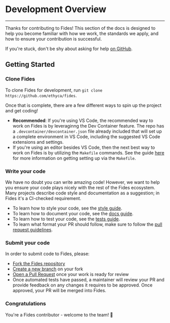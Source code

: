 # Development Overview

---

Thanks for contributing to Fides! This section of the docs is designed to help you become familiar with how we work, the standards we apply, and how to ensure your contribution is successful.

If you're stuck, don't be shy about asking for help [on GitHub](https://github.com/ethyca/fides/issues).

## Getting Started

### Clone Fides

To clone Fides for development, run `git clone https://github.com/ethyca/fides`.

Once that is complete, there are a few different ways to spin up the project and get coding!

* __Recommended__: If you're using VS Code, the recommended way to work on Fides is by leveraginng the Dev Container feature. The repo has a `.devcontainer/devcontainer.json` file already included that will set up a complete environment in VS Code, including the suggested VS Code extensions and settings.
* If you're using an editor besides VS Code, then the next best way to work on Fides is by utilizing the `Makefile` commands. See the guide [here](https://github.com/ethyca/fides/blob/main/docs/fides/docs/getting_started/docker.md) for more information on getting setting up via the `Makefile`.

### Write your code

We have no doubt you can write amazing code! However, we want to help you ensure your code plays nicely with the rest of the Fides ecosystem. Many projects describe code style and documentation as a suggestion; in Fides it's a CI-checked requirement.

* To learn how to style your code, see the [style guide](code_style.md).
* To learn how to document your code, see the [docs guide](documentation.md).
* To learn how to test your code, see the [tests guide](testing.md).
* To learn what format your PR should follow, make sure to follow the [pull request guidelines](pull_requests.md).

### Submit your code

In order to submit code to Fides, please:

* [Fork the Fides repository](https://help.github.com/en/articles/fork-a-repo)
* [Create a new branch](https://help.github.com/en/desktop/contributing-to-projects/creating-a-branch-for-your-work) on your fork
* [Open a Pull Request](https://help.github.com/en/articles/creating-a-pull-request-from-a-fork) once your work is ready for review
* Once automated tests have passed, a maintainer will review your PR and provide feedback on any changes it requires to be approved. Once approved, your PR will be merged into Fides.

### Congratulations

You're a Fides contributor - welcome to the team! 🎉
